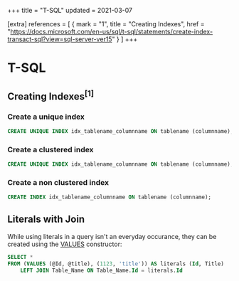 +++
title = "T-SQL"
updated = 2021-03-07

[extra]
references = [
    { mark = "1", title = "Creating Indexes", href = "https://docs.microsoft.com/en-us/sql/t-sql/statements/create-index-transact-sql?view=sql-server-ver15" }
]
+++

# T-SQL

## Creating Indexes<sup>[1]</sup>

### Create a unique index
```sql
CREATE UNIQUE INDEX idx_tablename_columnname ON tablename (columnname);
```

### Create a clustered index
```sql
CREATE UNIQUE INDEX idx_tablename_columnname ON tablename (columnname);
```

### Create a non clustered index
```sql
CREATE INDEX idx_tablename_columnname ON tablename (columnname);
```

## Literals with Join

While using literals in a query isn't an everyday occurance, they can be created using the [VALUES](https://docs.microsoft.com/en-us/sql/t-sql/queries/table-value-constructor-transact-sql?view=sql-server-ver15) constructor:

```sql
SELECT *
FROM (VALUES (@Id, @title), (1123, 'title')) AS literals (Id, Title)
    LEFT JOIN Table_Name ON Table_Name.Id = literals.Id
```